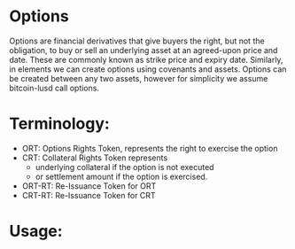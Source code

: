 # Options

Options are financial derivatives that give
buyers the right, but not the obligation, to buy or sell an underlying asset at
an agreed-upon price and date. These are commonly known as strike price and expiry date.
Similarly, in elements we can create options using covenants and assets. Options can be
created between any two assets, however for simplicity we assume bitcoin-lusd call options.

# Terminology:

- ORT: Options Rights Token, represents the right to exercise the option
- CRT: Collateral Rights Token represents
    - underlying collateral if the option is not executed
    - or settlement amount if the option is exercised.
- ORT-RT: Re-Issuance Token for ORT
- CRT-RT: Re-Issuance Token for CRT

# Usage:
